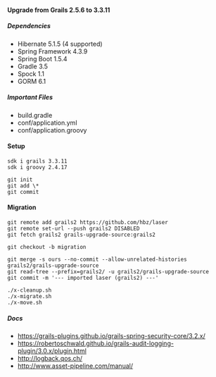 
#### Upgrade from Grails 2.5.6 to 3.3.11

##### Dependencies

- Hibernate 5.1.5 (4 supported)
- Spring Framework 4.3.9
- Spring Boot 1.5.4
- Gradle 3.5
- Spock 1.1
- GORM 6.1

##### Important Files

- build.gradle
- conf/application.yml
- conf/application.groovy

#### Setup

    sdk i grails 3.3.11  
    sdk i groovy 2.4.17

    git init  
    git add \*     
    git commit  

#### Migration

    git remote add grails2 https://github.com/hbz/laser
    git remote set-url --push grails2 DISABLED
    git fetch grails2 grails-upgrade-source:grails2
    
    git checkout -b migration
    
    git merge -s ours --no-commit --allow-unrelated-histories grails2/grails-upgrade-source
    git read-tree --prefix=grails2/ -u grails2/grails-upgrade-source
    git commit -m '--- imported laser (grails2) ---'
    
    ./x-cleanup.sh
    ./x-migrate.sh
    ./x-move.sh

##### Docs

- https://grails-plugins.github.io/grails-spring-security-core/3.2.x/
- https://robertoschwald.github.io/grails-audit-logging-plugin/3.0.x/plugin.html
- http://logback.qos.ch/
- http://www.asset-pipeline.com/manual/






